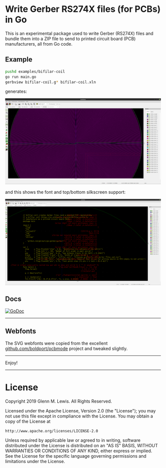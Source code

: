 # Write Gerber RS274X files (for PCBs) in Go

This is an experimental package used to write Gerber (RS274X) files
and bundle them into a ZIP file to send to printed circuit board (PCB)
manufacturers, all from Go code.

## Example

```bash
pushd examples/bifilar-coil
go run main.go
gerbview bifilar-coil.g* bifilar-coil.xln
```

generates:

![bifilar-coil](images/bifilar-coil.png)

and this shows the font and top/bottom silkscreen support:

![with silkscreen](images/go-gerber-with-silkscreen.png)

## Docs

[![GoDoc](https://godoc.org/github.com/gmlewis/go-gerber/gerber?status.svg)](https://godoc.org/github.com/gmlewis/go-gerber/gerber)

----------------------------------------------------------------------

## Webfonts

The SVG webfonts were copied from the excellent [github.com/boldport/pcbmode](https://github.com/boldport/pcbmode/tree/master/pcbmode/fonts)
project and tweaked slightly.

----------------------------------------------------------------------

Enjoy!

----------------------------------------------------------------------

# License

Copyright 2019 Glenn M. Lewis. All Rights Reserved.

Licensed under the Apache License, Version 2.0 (the "License");
you may not use this file except in compliance with the License.
You may obtain a copy of the License at

    http://www.apache.org/licenses/LICENSE-2.0

Unless required by applicable law or agreed to in writing, software
distributed under the License is distributed on an "AS IS" BASIS,
WITHOUT WARRANTIES OR CONDITIONS OF ANY KIND, either express or implied.
See the License for the specific language governing permissions and
limitations under the License.
